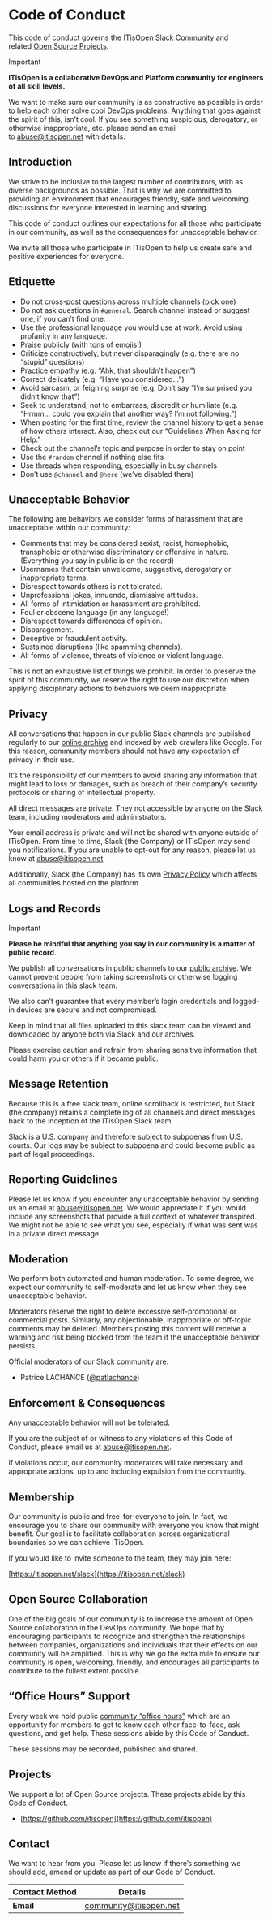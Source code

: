 # Code of Conduct

This code of conduct governs the [ITisOpen Slack Community](https://itisopen.net/slack) and related [Open Source Projects](https://github.com/itisopen). 

> [!IMPORTANT]
> **ITisOpen is a collaborative DevOps and Platform community for engineers of all skill levels.**
>
> We want to make sure our community is as constructive as possible in order to help each other solve cool DevOps problems.
> Anything that goes against the spirit of this, isn’t cool. If you see something suspicious, derogatory, or
> otherwise inappropriate, etc. please send an email to [abuse@itisopen.net](mailto:abuse@itisopen.net) with details.
>

## Introduction

We strive to be inclusive to the largest number of contributors, with as diverse backgrounds as possible. That is why we are committed to providing an environment that encourages friendly, safe and welcoming discussions for everyone interested in learning and sharing.

This code of conduct outlines our expectations for all those who participate in our community, as well as the consequences for unacceptable behavior.

We invite all those who participate in ITisOpen to help us create safe and positive experiences for everyone.

## Etiquette
- Do not cross-post questions across multiple channels (pick one)
- Do not ask questions in  `#general`. Search channel instead or suggest one, if you can’t find one.
- Use the professional language you would use at work. Avoid using profanity in any language.
- Praise publicly (with tons of emojis!)
- Criticize constructively, but never disparagingly (e.g. there are no “stupid” questions)
- Practice empathy (e.g. “Ahk, that shouldn’t happen”)
- Correct delicately (e.g. “Have you considered…”)
- Avoid sarcasm, or feigning surprise (e.g. Don’t say “I’m surprised you didn’t know that”)
- Seek to understand, not to embarrass, discredit or humiliate (e.g. “Hrmm… could you explain that another way? I’m not following.”)
- When posting for the first time, review the channel history to get a sense of how others interact. Also, check out our “Guidelines When Asking for Help.”
- Check out the channel’s topic and purpose in order to stay on point
- Use the `#random` channel if nothing else fits
- Use threads when responding, especially in busy channels
- Don’t use `@channel` and `@here` (we’ve disabled them)


## Unacceptable Behavior

The following are behaviors we consider forms of harassment that are unacceptable within our community:
- Comments that may be considered sexist, racist, homophobic, transphobic or otherwise discriminatory or offensive in nature. (Everything you say in public is on the record)
- Usernames that contain unwelcome, suggestive, derogatory or inappropriate terms.
- Disrespect towards others is not tolerated.
- Unprofessional jokes, innuendo, dismissive attitudes.
- All forms of intimidation or harassment are prohibited.
- Foul or obscene language (in any language!)
- Disrespect towards differences of opinion.
- Disparagement.
- Deceptive or fraudulent activity.
- Sustained disruptions (like spamming channels).
- All forms of violence, threats of violence or violent language.

This is not an exhaustive list of things we prohibit. In order to preserve the spirit of this community, we reserve the right to use our discretion when applying disciplinary actions to behaviors we deem inappropriate.


## Privacy

All conversations that happen in our public Slack channels are published regularly to our [online archive](https://archive.itisopen.net/) and indexed by web crawlers like Google. For this reason, community members should not have any expectation of privacy in their use.

It’s the responsibility of our members to avoid sharing any information that might lead to loss or damages, such as breach of their company’s security protocols or sharing of intellectual property.

All direct messages are private. They not accessible by anyone on the Slack team, including moderators and administrators.

Your email address is private and will not be shared with anyone outside of ITisOpen. From time to time, Slack (the Company) or ITisOpen may send you notifications. If you are unable to opt-out for any reason, please let us know at [abuse@itisopen.net](mailto:abuse@itisopen.net).

Additionally, Slack (the Company) has its own [Privacy Policy](https://slack.com/privacy-policy) which affects all communities hosted on the platform.

## Logs and Records

> [!IMPORTANT]
> **Please be mindful that anything you say in our community is a matter of public record**.

We publish all conversations in public channels to our [public archive](https://archive.itisopen.net/). We cannot prevent people from taking screenshots or otherwise logging conversations in this slack team.

We also can’t guarantee that every member’s login credentials and logged-in devices are secure and not compromised.

Keep in mind that all files uploaded to this slack team can be viewed and downloaded by anyone both via Slack and our archives.

Please exercise caution and refrain from sharing sensitive information that could harm you or others if it became public.

## Message Retention

Because this is a free slack team, online scrollback is restricted, but Slack (the company) retains a complete log of all channels and direct messages back to the inception of the ITisOpen Slack team.

Slack is a U.S. company and therefore subject to subpoenas from U.S. courts. Our logs may be subject to subpoena and could become public as part of legal proceedings.

## Reporting Guidelines

Please let us know if you encounter any unacceptable behavior by sending us an email at [abuse@itisopen.net](mailto:abuse@itisopen.net). We would appreciate it if you would include any screenshots that provide a full context of whatever transpired. We might not be able to see what you see, especially if what was sent was in a private direct message.

## Moderation

We perform both automated and human moderation. To some degree, we expect our community to self-moderate and let us know when they see unacceptable behavior.

Moderators reserve the right to delete excessive self-promotional or commercial posts. Similarly, any objectionable, inappropriate or off-topic comments may be deleted. Members posting this content will receive a warning and risk being blocked from the team if the unacceptable behavior persists.

Official moderators of our Slack community are:
- Patrice LACHANCE ([@patlachance](https://github.com/patlachance))


## Enforcement & Consequences

Any unacceptable behavior will not be tolerated.

If you are the subject of or witness to any violations of this Code of Conduct, please email us at [abuse@itisopen.net](mailto:abuse@itisopen.net).

If violations occur, our community moderators will take necessary and appropriate actions, up to and including expulsion from the community.

## Membership

Our community is public and free-for-everyone to join. In fact, we encourage you to share our community with everyone you know that might benefit. Our goal is to facilitate collaboration across organizational boundaries so we can achieve ITisOpen.

If you would like to invite someone to the team, they may join here:

[https://itisopen.net/slack](https://itisopen.net/slack)

## Open Source Collaboration

One of the big goals of our community is to increase the amount of Open Source collaboration in the DevOps community. We hope that by encouraging participants to recognize and strengthen the relationships between companies, organizations and individuals that their effects on our community will be amplified. This is why we go the extra mile to ensure our community is open, welcoming, friendly, and encourages all participants to contribute to the fullest extent possible.

## “Office Hours” Support

Every week we hold public [community “office hours”](https://itisopen.net/office-hours) which are an opportunity for members to get to know each other face-to-face, ask questions, and get help. These sessions abide by this Code of Conduct.

These sessions may be recorded, published and shared.

## Projects

We support a lot of Open Source projects. These projects abide by this Code of Conduct.

- [https://github.com/itisopen](https://github.com/itisopen)


## Contact

We want to hear from you. Please let us know if there’s something we should add, amend or update as part of our Code of Conduct.

| Contact Method      | Details                                                     |
| ------------------- | ----------------------------------------------------------- |
| **Email**           | [community@itisopen.net](mailto:community@itisopen.net) |

